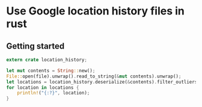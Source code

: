 # Use Google location history files in rust

## Getting started

```rust
extern crate location_history;

let mut contents = String::new();
File::open(file).unwrap().read_to_string(&mut contents).unwrap();
let locations = location_history.deserialize(&contents).filter_outliers();
for location in locations {
    println!("{:?}", location);
}
```